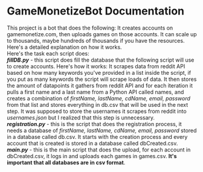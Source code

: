 # GameMonetizeBot Documentation
This project is a bot that does the following: It creates accounts on gamemonetize.com, then uploads games on those accounts. It can scale up to thousands, maybe hundreds of thousands if you have the resources.<br>
Here's a detailed explanation on how it works.<br>
Here's the task each script does:<br>
_**fillDB.py**_ - this script does fill the database that the following script will use to create accounts. Here's how it works: It scrapes data from reddit API based on how many keywords you've provided in a list inside the script, if you put as many keywords the script will scrape loads of data. It then stores the amount of datapoints it gathers from reddit API and for each iteration it pulls a first name and a last name from a Python API called names, and creates a combination of _firstName, lastName, cdName, email, password_ from that list and stores everything in db.csv that will be used in the next step. It was supposed to store the usernames it scrapes from reddit into _usernames.json_ but I realized that this step is unnecessary.<br>
_**registration.py**_ - this is the script that does the registration process, it needs a database of _firstName, lastName, cdName, email, password_ stored in a database called db.csv. It starts with the creation process and every account that is created is stored in a database called dbCreated.csv.<br>
_**main.py**_ - this is the main script that does the upload, for each account in dbCreated.csv, it logs in and uploads each games in games.csv. **It's important that all databases are in csv format**.<br>
